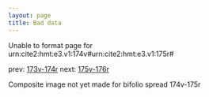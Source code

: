```yaml
---
layout: page
title: Bad data
---
```


Unable to format page for urn:cite2:hmt:e3.v1:174v#urn:cite2:hmt:e3.v1:175r#

prev: [173v-174r](../173v-174r/) next: [175v-176r](../175v-176r/)

Composite image not yet made for bifolio spread 174v-175r

